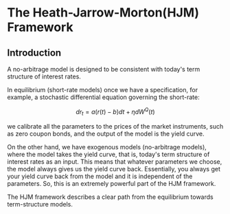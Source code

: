 # The Heath-Jarrow-Morton(HJM) Framework

## Introduction

A no-arbitrage model is designed to be consistent with today's term structure of interest rates. 

In equilibrium (short-rate models) once we have a specification, for example, a stochastic differential equation governing the short-rate:

$$
dr_t = a(r(t) - b)dt + \eta dW^{Q}(t)
$$

we calibrate all the parameters to the prices of the market instruments, such as zero coupon bonds, and the output of the model is the yield curve. 

On the other hand, we have exogenous models (no-arbitrage models), where the model takes the yield curve, that is, today's term structure of interest rates as an input. This means that whatever parameters we choose, the model always gives us the yield curve back. Essentially, you always get your yield curve back from the model and it is independent of the parameters. So, this is an extremely powerful part of the HJM framework.

The HJM framework describes a clear path from the equilibrium towards term-structure models.

